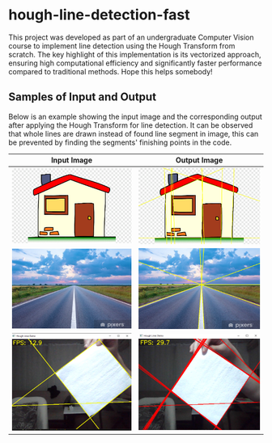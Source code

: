 # hough-line-detection-fast

This project was developed as part of an undergraduate Computer Vision course to implement line detection using the Hough Transform from scratch. The key highlight of this implementation is its vectorized approach, ensuring high computational efficiency and significantly faster performance compared to traditional methods. Hope this helps somebody!

## Samples of Input and Output

Below is an example showing the input image and the corresponding output after applying the Hough Transform for line detection. It can be observed that whole lines are drawn instead of found line segment in image, this can be prevented by finding the segments' finishing points in the code.

| **Input Image**                          | **Output Image**                          |
|------------------------------------------|-------------------------------------------|
| ![Input](input/ev.png)         | ![Output](output/can_hough_ev.png)        |
| ![Input](input/road.jpg)       | ![Output](output/can_hough_road.png)      |
| ![Input](output/can_video.png)      | ![Output](output/opencv_video.png)     |

